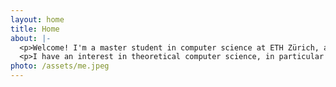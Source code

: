 ```yaml
---
layout: home
title: Home
about: |-
  <p>Welcome! I'm a master student in computer science at ETH Zürich, after finishing my bachelor degree at Shanghai Jiao Tong University.</p>
  <p>I have an interest in theoretical computer science, in particular exploiting randomness algorithmically. My undergraduate project and thesis themes were Markov chain Monte Carlo and Boolean satisfiability. I learnt a lot from the great guidance by Prof. Chihao Zhang and Prof. Dominik Scheder, to whom I am always grateful.</p>
photo: /assets/me.jpeg
---
```

